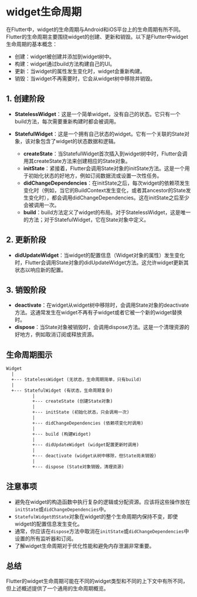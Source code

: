 # widget生命周期

在Flutter中，widget的生命周期与Android和iOS平台上的生命周期有所不同。Flutter的生命周期主要围绕widget的创建、更新和销毁。以下是Flutter中widget生命周期的基本概念：

* 创建：widget被创建并添加到widget树中。
* 构建：widget通过build方法构建自己的UI。
* 更新：当widget的属性发生变化时，widget会重新构建。
* 销毁：当widget不再需要时，它会从widget树中移除并销毁。

## 1. 创建阶段

* **StatelessWidget**：这是一个简单widget，没有自己的状态。它只有一个build方法，每次需要重新构建时都会被调用。

* **StatefulWidget**：这是一个拥有自己状态的widget。它有一个关联的State对象，该对象包含了widget的状态数据和逻辑。
  * **createState**：当StatefulWidget首次插入到widget树中时，Flutter会调用其createState方法来创建相应的State对象。
  * **initState**：紧接着，Flutter会调用State对象的initState方法。这是一个用于初始化状态的好地方，例如订阅数据流或设置一次性任务。
  * **didChangeDependencies**：在initState之后，每次widget的依赖项发生变化时（例如，当它的BuildContext发生变化，或者其ancestor的State发生变化时），都会调用didChangeDependencies。这在initState之后至少会被调用一次。
  * **build**：build方法定义了widget的布局。对于StatelessWidget，这是唯一的方法；对于StatefulWidget，它在State对象中定义。

## 2. 更新阶段

* **didUpdateWidget**：当widget的配置信息（Widget对象的属性）发生变化时，Flutter会调用State对象的didUpdateWidget方法。这允许widget更新其状态以响应新的配置。

## 3. 销毁阶段

* **deactivate**：在widget从widget树中移除时，会调用State对象的deactivate方法。这通常发生在widget不再有子widget或者它被一个新的widget替换时。
* **dispose**：当State对象被销毁时，会调用dispose方法。这是一个清理资源的好地方，例如取消订阅或释放资源。

## 生命周期图示

```txt
Widget
  |
  +--- StatelessWidget (无状态，生命周期简单，只有build)
  |
  +--- StatefulWidget (有状态，生命周期复杂)
          |
          +--- createState (创建State对象)
          |
          +--- initState (初始化状态，只会调用一次)
          |
          +--- didChangeDependencies (依赖项变化时调用)
          |
          +--- build (构建Widget)
          |
          +--- didUpdateWidget (widget配置更新时调用)
          |
          +--- deactivate (widget从树中移除，但State尚未销毁)
          |
          +--- dispose (State对象销毁，清理资源)
```

## 注意事项

* 避免在widget的构造函数中执行复杂的逻辑或分配资源。应该将这些操作放在`initState`或`didChangeDependencies`中。
* `StatefulWidget的State`对象在widget的整个生命周期内保持不变，即使widget的配置信息发生变化。
* 通常，你应该在`dispose`方法中取消在`initState`或`didChangeDependencies`中设置的所有监听器和订阅。
* 了解widget生命周期对于优化性能和避免内存泄漏非常重要。

## 总结

Flutter的widget生命周期可能在不同的widget类型和不同的上下文中有所不同，但上述概述提供了一个通用的生命周期概览。
